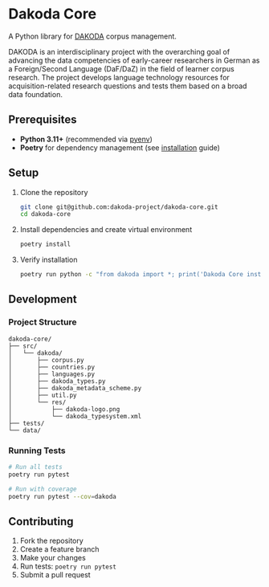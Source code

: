 # Dakoda Core

A Python library for [DAKODA](https://dakoda.org/) corpus management.

DAKODA is an interdisciplinary project with the overarching goal of advancing the data competencies of early-career researchers in German as a Foreign/Second Language (DaF/DaZ) in the field of learner corpus research. The project develops language technology resources for acquisition-related research questions and tests them based on a broad data foundation.

## Prerequisites

- **Python 3.11+** (recommended via [pyenv](https://github.com/pyenv/pyenv?tab=readme-ov-file#a-getting-pyenv))
- **Poetry** for dependency management (see [installation](https://python-poetry.org/docs/#installing-with-the-official-installer) guide)

## Setup

1. Clone the repository

    ```bash
    git clone git@github.com:dakoda-project/dakoda-core.git
    cd dakoda-core
   ```
    
2. Install dependencies and create virtual environment

    ```bash
    poetry install
    ```
   
3. Verify installation
    
    ```bash
    poetry run python -c "from dakoda import *; print('Dakoda Core installed successfully!')"
    ```

## Development

### Project Structure

```
dakoda-core/
├── src/
│   └── dakoda/           
│       ├── corpus.py     
│       ├── countries.py  
│       ├── languages.py  
│       ├── dakoda_types.py          
│       ├── dakoda_metadata_scheme.py 
│       ├── util.py      
│       └── res/          
│           ├── dakoda-logo.png
│           └── dakoda_typesystem.xml
├── tests/                
└── data/                 
```

### Running Tests

```bash
# Run all tests
poetry run pytest

# Run with coverage
poetry run pytest --cov=dakoda
```



## Contributing

1. Fork the repository
2. Create a feature branch
3. Make your changes
4. Run tests: `poetry run pytest`
5. Submit a pull request
